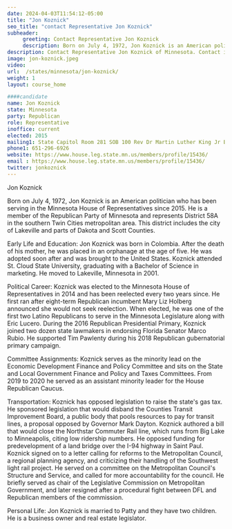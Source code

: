 ```yaml
---
date: 2024-04-03T11:54:12-05:00
title: "Jon Koznick"
seo_title: "contact Representative Jon Koznick"
subheader:
     greeting: Contact Representative Jon Koznick
     description: Born on July 4, 1972, Jon Koznick is an American politician who has been serving in the Minnesota House of Representatives since 2015. He is a member of the Republican Party of Minnesota and represents District 58A in the southern Twin Cities metropolitan area. This district includes the city of Lakeville and parts of Dakota and Scott Counties.
description: Contact Representative Jon Koznick of Minnesota. Contact information for Jon Koznick includes email address, phone number, and mailing address.
image: jon-koznick.jpeg
video:
url:  /states/minnesota/jon-koznick/
weight: 1
layout: course_home

####candidate
name: Jon Koznick
state: Minnesota
party: Republican
role: Representative
inoffice: current
elected: 2015
mailing1: State Capitol Room 281 SOB 100 Rev Dr Martin Luther King Jr Blvd St. Paul, MN 55155-1298
phone1: 651-296-6926
website: https://www.house.leg.state.mn.us/members/profile/15436/
email : https://www.house.leg.state.mn.us/members/profile/15436/
twitter: jonkoznick
---
```


Jon Koznick

Born on July 4, 1972, Jon Koznick is an American politician who has been serving in the Minnesota House of Representatives since 2015. He is a member of the Republican Party of Minnesota and represents District 58A in the southern Twin Cities metropolitan area. This district includes the city of Lakeville and parts of Dakota and Scott Counties.

Early Life and Education:
Jon Koznick was born in Colombia. After the death of his mother, he was placed in an orphanage at the age of five. He was adopted soon after and was brought to the United States. Koznick attended St. Cloud State University, graduating with a Bachelor of Science in marketing. He moved to Lakeville, Minnesota in 2001.

Political Career:
Koznick was elected to the Minnesota House of Representatives in 2014 and has been reelected every two years since. He first ran after eight-term Republican incumbent Mary Liz Holberg announced she would not seek reelection. When elected, he was one of the first two Latino Republicans to serve in the Minnesota Legislature along with Eric Lucero. During the 2016 Republican Presidential Primary, Koznick joined two dozen state lawmakers in endorsing Florida Senator Marco Rubio. He supported Tim Pawlenty during his 2018 Republican gubernatorial primary campaign.

Committee Assignments:
Koznick serves as the minority lead on the Economic Development Finance and Policy Committee and sits on the State and Local Government Finance and Policy and Taxes Committees. From 2019 to 2020 he served as an assistant minority leader for the House Republican Caucus.

Transportation:
Koznick has opposed legislation to raise the state's gas tax. He sponsored legislation that would disband the Counties Transit Improvement Board, a public body that pools resources to pay for transit lines, a proposal opposed by Governor Mark Dayton. Koznick authored a bill that would close the Northstar Commuter Rail line, which runs from Big Lake to Minneapolis, citing low ridership numbers. He opposed funding for predevelopment of a land bridge over the I-94 highway in Saint Paul. Koznick signed on to a letter calling for reforms to the Metropolitan Council, a regional planning agency, and criticizing their handling of the Southwest light rail project. He served on a committee on the Metropolitan Council's Structure and Service, and called for more accountability for the council. He briefly served as chair of the Legislative Commission on Metropolitan Government, and later resigned after a procedural fight between DFL and Republican members of the commission.

Personal Life:
Jon Koznick is married to Patty and they have two children. He is a business owner and real estate legislator.
